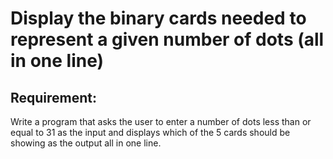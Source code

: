 # Display the binary cards needed to represent a given number of dots (all in one line)

## Requirement:

Write a program that asks the user to enter a number of dots less than or equal to 31 as the input and displays which of the 5 cards should be showing as the output all in one line.